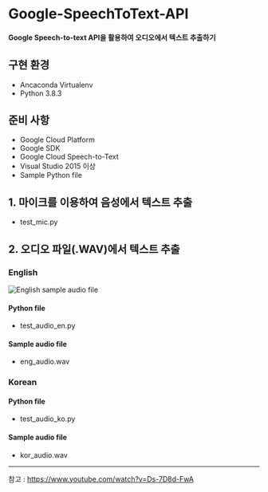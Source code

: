# Google-SpeechToText-API
#### Google Speech-to-text API을 활용하여 오디오에서 텍스트 추출하기


## 구현 환경
- Ancaconda Virtualenv
- Python 3.8.3

## 준비 사항
- Google Cloud Platform
- Google SDK
- Google Cloud Speech-to-Text
- Visual Studio 2015 이상
- Sample Python file

## 1. 마이크를 이용하여 음성에서 텍스트 추출
- test_mic.py


## 2. 오디오 파일(.WAV)에서 텍스트 추출
### English

![English sample audio file](https://user-images.githubusercontent.com/76896801/107608845-7c2efd00-6c80-11eb-836c-83c8a0f4b7a3.PNG)


#### Python file
- test_audio_en.py

#### Sample audio file
- eng_audio.wav

### Korean



#### Python file
- test_audio_ko.py

#### Sample audio file
- kor_audio.wav

---

참고 : https://www.youtube.com/watch?v=Ds-7D8d-FwA
